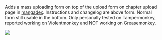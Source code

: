 Adds a mass uploading form on top of the upload form on chapter upload page in [mangadex](mangadex.com).
Instructions and changelog are above form.
Normal form still usable in the bottom.
Only personally tested on Tampermonkey, reported working on Violentmonkey and NOT working on Greasemonkey.

![](https://i.imgur.com/25a74FU.png)
